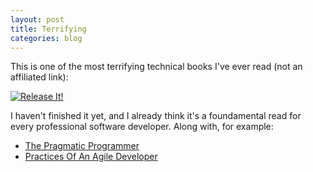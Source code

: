 ```yaml
---
layout: post
title: Terrifying
categories: blog
---
```


This is one of the most terrifying technical books I've ever read (not an affiliated link):

[![Release It!](https://imagery.pragprog.com/products/93/mnee_xlargecover.jpg?1298589747)](https://pragprog.com/book/mnee/release-it)

I haven't finished it yet, and I already think it's a foundamental read for every professional software developer. Along with, for example:

* [The Pragmatic Programmer](https://pragprog.com/the-pragmatic-programmer)
* [Practices Of An Agile Developer](https://pragprog.com/book/pad/practices-of-an-agile-developer)
